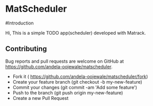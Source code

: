 # MatScheduler

#Introduction

Hi, This is a simple TODO app(scheduler) developed with Matrack.

## Contributing

Bug reports and pull requests are welcome on GitHub at https://github.com/andela-oojewale/matscheduler.

* Fork it ( https://github.com/andela-oojewale/matscheduler/fork)
* Create your feature branch (git checkout -b my-new-feature)
* Commit your changes (git commit -am 'Add some feature')
* Push to the branch (git push origin my-new-feature)
* Create a new Pull Request
